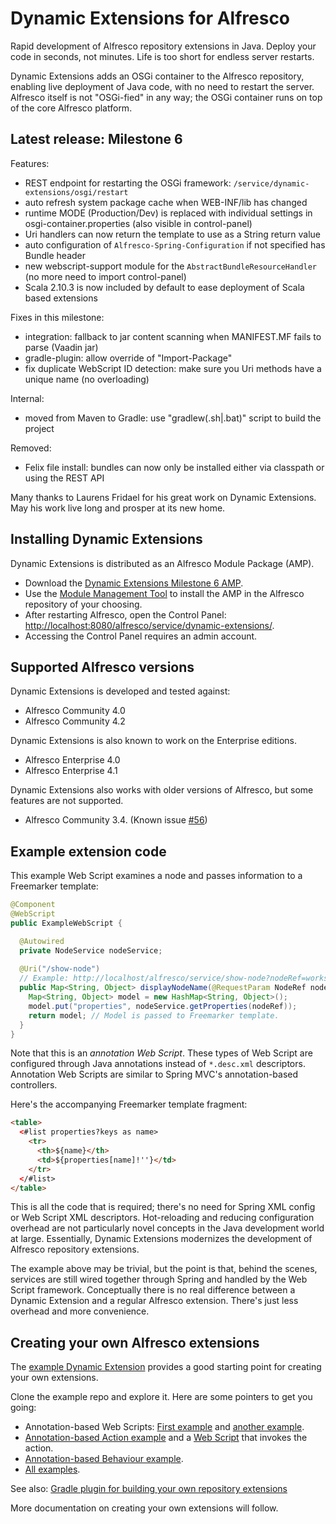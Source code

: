 Dynamic Extensions for Alfresco
===============================

Rapid development of Alfresco repository extensions in Java. Deploy your code in seconds, not minutes. Life is too short for endless server restarts.

Dynamic Extensions adds an OSGi container to the Alfresco repository, enabling live deployment of Java code, with no need to restart the server. Alfresco itself is not "OSGi-fied" in any way; the OSGi container runs on top of the core Alfresco platform.

Latest release: Milestone 6
---------------------------

Features:
* REST endpoint for restarting the OSGi framework: `/service/dynamic-extensions/osgi/restart`
* auto refresh system package cache when WEB-INF/lib has changed
* runtime MODE (Production/Dev) is replaced with individual settings in osgi-container.properties (also visible in control-panel)
* Uri handlers can now return the template to use as a String return value
* auto configuration of `Alfresco-Spring-Configuration` if not specified has Bundle header
* new webscript-support module for the `AbstractBundleResourceHandler` (no more need to import control-panel)
* Scala 2.10.3 is now included by default to ease deployment of Scala based extensions

Fixes in this milestone:
* integration: fallback to jar content scanning when MANIFEST.MF fails to parse (Vaadin jar)
* gradle-plugin: allow override of "Import-Package"
* fix duplicate WebScript ID detection: make sure you Uri methods have a unique name (no overloading)

Internal:
* moved from Maven to Gradle: use "gradlew(.sh|.bat)" script to build the project

Removed:
* Felix file install: bundles can now only be installed either via classpath or using the REST API

Many thanks to Laurens Fridael for his great work on Dynamic Extensions. May his work live long and prosper at its new home.

Installing Dynamic Extensions
-----------------------------

Dynamic Extensions is distributed as an Alfresco Module Package (AMP).

* Download the <a href="https://raw.github.com/laurentvdl/dynamic-extensions-for-alfresco/mvn-repo/nl/runnable/alfresco/dynamicextensions/alfresco-module/1.0.0.M6/nl.runnable.alfresco.dynamicextensions-1.0.0.M6.amp">Dynamic Extensions Milestone 6 AMP</a>.
* Use the <a href="http://docs.alfresco.com/4.0/index.jsp?topic=%2Fcom.alfresco.enterprise.doc%2Ftasks%2Famp-install.html">Module Management Tool</a> to install the AMP in the Alfresco repository of your choosing.
* After restarting Alfresco, open the Control Panel: <a href="http://localhost:8080/alfresco/service/dynamic-extensions/">http://localhost:8080/alfresco/service/dynamic-extensions/</a>.
* Accessing the Control Panel requires an admin account.

Supported Alfresco versions
---------------------------

Dynamic Extensions is developed and tested against:

* Alfresco Community 4.0
* Alfresco Community 4.2

Dynamic Extensions is also known to work on the Enterprise editions.

* Alfresco Enterprise 4.0
* Alfresco Enterprise 4.1 

Dynamic Extensions also works with older versions of Alfresco, but some features are not supported.

* Alfresco Community 3.4. (Known issue <a href="https://github.com/lfridael/dynamic-extensions-for-alfresco/issues/56">#56</a>)

Example extension code
----------------------

This example Web Script examines a node and passes information to a Freemarker template:
```java
@Component
@WebScript
public ExampleWebScript {

  @Autowired
  private NodeService nodeService;
  
  @Uri("/show-node")
  // Example: http://localhost/alfresco/service/show-node?nodeRef=workspace://SpacesStore/12345
  public Map<String, Object> displayNodeName(@RequestParam NodeRef nodeRef) {
    Map<String, Object> model = new HashMap<String, Object>();
    model.put("properties", nodeService.getProperties(nodeRef));    
    return model; // Model is passed to Freemarker template.
  }
}
```

Note that this is an _annotation Web Script_. These types of Web Script are configured through Java annotations instead of `*.desc.xml` descriptors. Annotation Web Scripts are similar to Spring MVC's annotation-based controllers.

Here's the accompanying Freemarker template fragment:

```html
<table>
  <#list properties?keys as name>    
    <tr>
      <th>${name}</th>
      <td>${properties[name]!''}</td>
    </tr>
  </#list>
</table>
```

This is all the code that is required; there's no need for Spring XML config or Web Script XML descriptors. Hot-reloading and reducing configuration overhead are not particularly novel concepts in the Java development world at large. Essentially, Dynamic Extensions modernizes the development of Alfresco repository extensions.

The example above may be trivial, but the point is that, behind the scenes, services are still wired together through Spring and handled by the Web Script framework. Conceptually there is no real difference between a Dynamic Extension and a regular Alfresco extension. There's just less overhead and more convenience.

Creating your own Alfresco extensions
-------------------------------------

The <a href="https://github.com/lfridael/example-dynamic-extension">example Dynamic Extension</a> provides a good starting point for creating your own extensions.

Clone the example repo and explore it. Here are some pointers to get you going:

* Annotation-based Web Scripts: <a href="https://github.com/lfridael/example-dynamic-extension/blob/master/src/main/java/nl/runnable/alfresco/examples/CategoriesWebScript.java">First example</a> and <a href="https://github.com/lfridael/example-dynamic-extension/blob/master/src/main/java/nl/runnable/alfresco/examples/HelloWebScript.java">another example</a>.
* <a href="https://github.com/lfridael/example-dynamic-extension/blob/master/src/main/java/nl/runnable/alfresco/examples/ExampleActions.java">Annotation-based Action example</a >  and a <a href="https://github.com/lfridael/example-dynamic-extension/blob/master/src/main/java/nl/runnable/alfresco/examples/SetDescriptionWebScript.java">Web Script</a> that invokes the action.
* <a href="https://github.com/lfridael/example-dynamic-extension/blob/master/src/main/java/nl/runnable/alfresco/examples/ExampleBehaviour.java">Annotation-based Behaviour example</a>.
* <a href="https://github.com/lfridael/example-dynamic-extension/tree/master/src/main/java/nl/runnable/alfresco/examples">All examples</a>.

See also: <a href="https://github.com/lfridael/dynamic-extensions-for-alfresco/wiki/Building-Alfresco-repository-extensions-for-Dynamic-Extensions-using-Gradle">Gradle plugin for building your own repository extensions</a>

More documentation on creating your own extensions will follow.